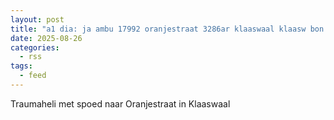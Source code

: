 ```yaml
---
layout: post
title: "a1 dia: ja ambu 17992 oranjestraat 3286ar klaaswaal klaasw bon 126361"
date: 2025-08-26
categories: 
  - rss
tags: 
  - feed
---
```


Traumaheli met spoed naar Oranjestraat in Klaaswaal
